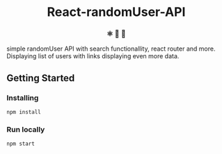 
<h1 align="center">
  React-randomUser-API
</h1>

<h3 align="center">
  ⚛️ 📄 🚀
</h3>

simple randomUser API with search functionallity, react router and more. Displaying list of users with links displaying even more data.


## Getting Started

### Installing

```
npm install
```

### Run locally

```
npm start
```
